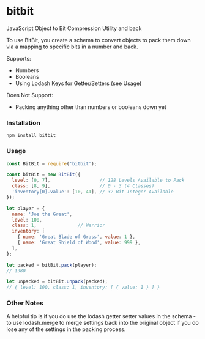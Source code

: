 # bitbit
JavaScript Object to Bit Compression Utility and back

To use BitBit, you create a schema to convert objects to pack them down via a mapping to specific bits in a number and back.

Supports:
  * Numbers
  * Booleans
  * Using Lodash Keys for Getter/Setters (see Usage)

Does Not Support:
  * Packing anything other than numbers or booleans down yet

### Installation

`npm install bitbit`

### Usage

``` JavaScript
const BitBit = require('bitbit');

const bitBit = new BitBit({
  level: [0, 7],                  // 128 Levels Available to Pack
  class: [8, 9],                  // 0 - 3 (4 Classes)
  'inventory[0].value': [10, 41], // 32 Bit Integer Available
});

let player = {
  name: 'Joe the Great',
  level: 100,
  class: 1,               // Warrior
  inventory: [
    { name: 'Great Blade of Grass', value: 1 },
    { name: 'Great Shield of Wood', value: 999 },
  ],
};

let packed = bitBit.pack(player);
// 1380

let unpacked = bitBit.unpack(packed);
// { level: 100, class: 1, inventory: [ { value: 1 } ] }
```

### Other Notes
A helpful tip is if you do use the lodash getter setter values in the schema - to use lodash.merge to merge settings back into the original object if you do lose any of the settings in the packing process.